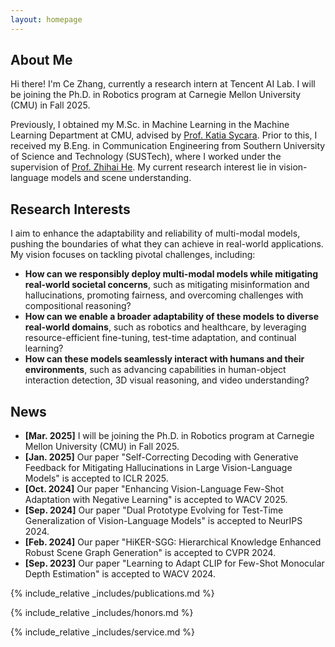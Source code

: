 ```yaml
---
layout: homepage
---
```


## About Me

Hi there! I'm Ce Zhang, currently a research intern at Tencent AI Lab. I will be joining the Ph.D. in Robotics program at Carnegie Mellon University (CMU) in Fall 2025.

Previously, I obtained my M.Sc. in Machine Learning in the Machine Learning Department at CMU, advised by [Prof. Katia Sycara](https://www.cs.cmu.edu/~sycara/). Prior to this, I received my B.Eng. in Communication Engineering from Southern University of Science and Technology (SUSTech), where I worked under the supervision of [Prof. Zhihai He](https://www.sustech.edu.cn/en/faculties/zhihaihe.html). My current research interest lie in vision-language models and scene understanding.

## Research Interests

I aim to enhance the adaptability and reliability of multi-modal models, pushing the boundaries of what they can achieve in real-world applications. My vision focuses on tackling pivotal challenges, including:
- **How can we responsibly deploy multi-modal models while mitigating real-world societal concerns**, such as mitigating misinformation and hallucinations, promoting fairness, and overcoming challenges with compositional reasoning?
- **How can we enable a broader adaptability of these models to diverse real-world domains**, such as robotics and healthcare, by leveraging resource-efficient fine-tuning, test-time adaptation, and continual learning?
- **How can these models seamlessly interact with humans and their environments**, such as advancing capabilities in human-object interaction detection, 3D visual reasoning, and video understanding?

## News

- **[Mar. 2025]** I will be joining the Ph.D. in Robotics program at Carnegie Mellon University (CMU) in Fall 2025.
- **[Jan. 2025]** Our paper "Self-Correcting Decoding with Generative Feedback for Mitigating Hallucinations in Large Vision-Language Models" is accepted to ICLR 2025.
- **[Oct. 2024]** Our paper "Enhancing Vision-Language Few-Shot Adaptation with Negative Learning" is accepted to WACV 2025.
- **[Sep. 2024]** Our paper "Dual Prototype Evolving for Test-Time Generalization of Vision-Language Models" is accepted to NeurIPS 2024.
- **[Feb. 2024]** Our paper "HiKER-SGG: Hierarchical Knowledge Enhanced Robust Scene Graph Generation" is accepted to CVPR 2024.
- **[Sep. 2023]** Our paper "Learning to Adapt CLIP for Few-Shot Monocular Depth Estimation" is accepted to WACV 2024.

{% include_relative _includes/publications.md %}

{% include_relative _includes/honors.md %}

{% include_relative _includes/service.md %}
